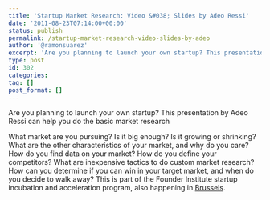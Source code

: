 ```yaml
---
title: 'Startup Market Research: Video &#038; Slides by Adeo Ressi'
date: '2011-08-23T07:14:00+00:00'
status: publish
permalink: /startup-market-research-video-slides-by-adeo
author: '@ramonsuarez'
excerpt: 'Are you planning to launch your own startup? This presentation by Adeo Ressi can help you do the basic market research What market are you pursuing? Is it big enough? Is it growing or shrinking? What are the other characteristics of your market, a...'
type: post
id: 302
categories:
tag: []
post_format: []
---
```

Are you planning to launch your own startup? This presentation by Adeo Ressi can help you do the basic market research

What market are you pursuing? Is it big enough? Is it growing or shrinking? What are the other characteristics of your market, and why do you care? How do you find data on your market? How do you define your competitors? What are inexpensive tactics to do custom market research? How can you determine if you can win in your target market, and when do you decide to walk away? This is part of the Founder Institute startup incubation and acceleration program, also happening in [Brussels](http://www.founderinstitute.com/courses/639).